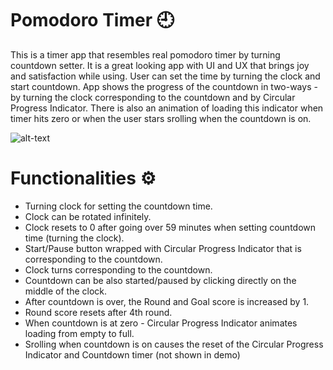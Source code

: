 # Pomodoro Timer :clock9:
This is a timer app that resembles real pomodoro timer by turning countdown setter. It is a great looking app with UI and UX that brings joy and satisfaction while using. User can set the time by turning the clock and start countdown. App shows the progress of the countdown in two-ways - by turning the clock corresponding to the countdown and by Circular Progress Indicator. There is also an animation of loading this indicator when timer hits zero or when the user stars srolling when the countdown is on.

![alt-text](https://github.com/ptuzinek/pomodoro_app_flutter/blob/master/PmodoroGif.gif)

# Functionalities :gear: 
- Turning clock for setting the countdown time.
- Clock can be rotated infinitely.
- Clock resets to 0 after going over 59 minutes when setting countdown time (turning the clock).
- Start/Pause button wrapped with Circular Progress Indicator that is corresponding to the countdown.
- Clock turns corresponding to the countdown.
- Countdown can be also started/paused by clicking directly on the middle of the clock.
- After countdown is over, the Round and Goal score is increased by 1.
- Round score resets after 4th round.
- When countdown is at zero - Circular Progress Indicator animates loading from empty to full.
- Srolling when countdown is on causes the reset of the Circular Progress Indicator and Countdown timer (not shown in demo)
